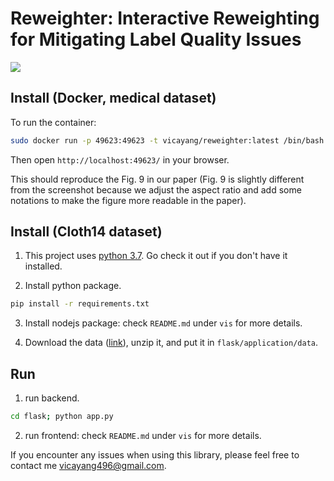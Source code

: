 # Reweighter: Interactive Reweighting for Mitigating Label Quality Issues

 [![](https://www.replicabilitystamp.org/logo/Reproducibility-small.png)](http://www.replicabilitystamp.org#https-github-com-thu-vis-reweighter)

## Install (Docker, medical dataset)

To run the container:
```sh
sudo docker run -p 49623:49623 -t vicayang/reweighter:latest /bin/bash /autorun.sh
```
Then open `http://localhost:49623/` in your browser.

This should reproduce the Fig. 9 in our paper (Fig. 9 is slightly different from the screenshot because we adjust the aspect ratio and add some notations to make the figure more readable in the paper).

## Install (Cloth14 dataset)

1. This project uses [python 3.7](https://www.python.org/). Go check it out if you don't have it installed.

2. Install python package.
```sh
pip install -r requirements.txt
```

3. Install nodejs package: check `README.md` under `vis` for more details.

4. Download the data ([link](https://drive.google.com/file/d/12db1lcp1GjG0ujCNE-nt-B5racen-pJ_/view?usp=sharing)), unzip it, and put it in `flask/application/data`.

## Run

1. run backend. 
```sh
cd flask; python app.py
```

2. run frontend: check `README.md` under `vis` for more details.


If you encounter any issues when using this library, please feel free to contact me vicayang496@gmail.com.